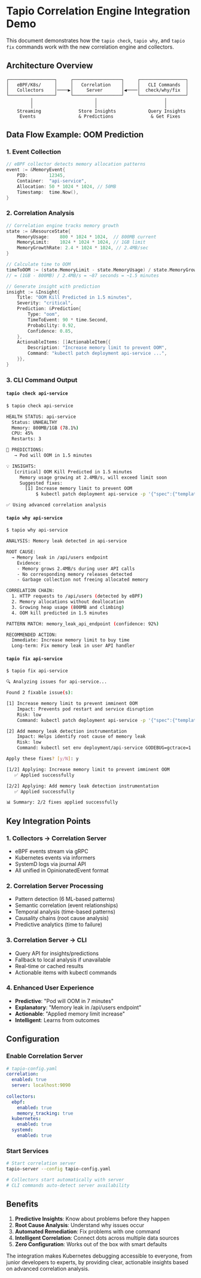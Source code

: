 # Tapio Correlation Engine Integration Demo

This document demonstrates how the `tapio check`, `tapio why`, and `tapio fix` commands work with the new correlation engine and collectors.

## Architecture Overview

```
┌─────────────────┐     ┌──────────────────┐     ┌─────────────────┐
│   eBPF/K8s/     │     │   Correlation    │     │   CLI Commands  │
│   Collectors    │────▶│     Server       │◀────│  check/why/fix  │
└─────────────────┘     └──────────────────┘     └─────────────────┘
         │                       │                         │
         │                       │                         │
    Streaming              Store Insights            Query Insights
     Events                & Predictions              & Get Fixes
```

## Data Flow Example: OOM Prediction

### 1. **Event Collection**
```go
// eBPF collector detects memory allocation patterns
event := &MemoryEvent{
    PID:        12345,
    Container:  "api-service",
    Allocation: 50 * 1024 * 1024, // 50MB
    Timestamp:  time.Now(),
}
```

### 2. **Correlation Analysis**
```go
// Correlation engine tracks memory growth
state := &ResourceState{
    MemoryUsage:    800 * 1024 * 1024,  // 800MB current
    MemoryLimit:    1024 * 1024 * 1024, // 1GB limit
    MemoryGrowthRate: 2.4 * 1024 * 1024, // 2.4MB/sec
}

// Calculate time to OOM
timeToOOM := (state.MemoryLimit - state.MemoryUsage) / state.MemoryGrowthRate
// = (1GB - 800MB) / 2.4MB/s = ~87 seconds = ~1.5 minutes

// Generate insight with prediction
insight := &Insight{
    Title: "OOM Kill Predicted in 1.5 minutes",
    Severity: "critical",
    Prediction: &Prediction{
        Type: "oom",
        TimeToEvent: 90 * time.Second,
        Probability: 0.92,
        Confidence: 0.85,
    },
    ActionableItems: []ActionableItem{{
        Description: "Increase memory limit to prevent OOM",
        Command: "kubectl patch deployment api-service ...",
    }},
}
```

### 3. **CLI Command Output**

#### `tapio check api-service`
```bash
$ tapio check api-service

HEALTH STATUS: api-service
  Status: UNHEALTHY
  Memory: 800MB/1GB (78.1%)
  CPU: 45%
  Restarts: 3

🔮 PREDICTIONS:
   → Pod will OOM in 1.5 minutes

💡 INSIGHTS:
   [critical] OOM Kill Predicted in 1.5 minutes
     Memory usage growing at 2.4MB/s, will exceed limit soon
     Suggested fixes:
       [1] Increase memory limit to prevent OOM
           $ kubectl patch deployment api-service -p '{"spec":{"template":{"spec":{"containers":[{"name":"api","resources":{"limits":{"memory":"2Gi"}}}]}}}}'

✅ Using advanced correlation analysis
```

#### `tapio why api-service`
```bash
$ tapio why api-service

ANALYSIS: Memory leak detected in api-service

ROOT CAUSE:
  → Memory leak in /api/users endpoint
    Evidence: 
    - Memory grows 2.4MB/s during user API calls
    - No corresponding memory releases detected
    - Garbage collection not freeing allocated memory

CORRELATION CHAIN:
  1. HTTP requests to /api/users (detected by eBPF)
  2. Memory allocations without deallocation
  3. Growing heap usage (800MB and climbing)
  4. OOM kill predicted in 1.5 minutes

PATTERN MATCH: memory_leak_api_endpoint (confidence: 92%)

RECOMMENDED ACTION:
  Immediate: Increase memory limit to buy time
  Long-term: Fix memory leak in user API handler
```

#### `tapio fix api-service`
```bash
$ tapio fix api-service

🔍 Analyzing issues for api-service...

Found 2 fixable issue(s):

[1] Increase memory limit to prevent imminent OOM
    Impact: Prevents pod restart and service disruption
    Risk: low
    Command: kubectl patch deployment api-service -p '{"spec":{"template":{"spec":{"containers":[{"name":"api","resources":{"limits":{"memory":"2Gi"}}}]}}}}'

[2] Add memory leak detection instrumentation
    Impact: Helps identify root cause of memory leak
    Risk: low  
    Command: kubectl set env deployment/api-service GODEBUG=gctrace=1

Apply these fixes? [y/N]: y

[1/2] Applying: Increase memory limit to prevent imminent OOM
   ✅ Applied successfully

[2/2] Applying: Add memory leak detection instrumentation  
   ✅ Applied successfully

📊 Summary: 2/2 fixes applied successfully
```

## Key Integration Points

### 1. **Collectors → Correlation Server**
- eBPF events stream via gRPC
- Kubernetes events via informers
- SystemD logs via journal API
- All unified in OpinionatedEvent format

### 2. **Correlation Server Processing**
- Pattern detection (6 ML-based patterns)
- Semantic correlation (event relationships)
- Temporal analysis (time-based patterns)
- Causality chains (root cause analysis)
- Predictive analytics (time to failure)

### 3. **Correlation Server → CLI**
- Query API for insights/predictions
- Fallback to local analysis if unavailable
- Real-time or cached results
- Actionable items with kubectl commands

### 4. **Enhanced User Experience**
- **Predictive**: "Pod will OOM in 7 minutes"
- **Explanatory**: "Memory leak in /api/users endpoint"
- **Actionable**: "Applied memory limit increase"
- **Intelligent**: Learns from outcomes

## Configuration

### Enable Correlation Server
```yaml
# tapio-config.yaml
correlation:
  enabled: true
  server: localhost:9090
  
collectors:
  ebpf:
    enabled: true
    memory_tracking: true
  kubernetes:
    enabled: true
  systemd:
    enabled: true
```

### Start Services
```bash
# Start correlation server
tapio-server --config tapio-config.yaml

# Collectors start automatically with server
# CLI commands auto-detect server availability
```

## Benefits

1. **Predictive Insights**: Know about problems before they happen
2. **Root Cause Analysis**: Understand why issues occur
3. **Automated Remediation**: Fix problems with one command
4. **Intelligent Correlation**: Connect dots across multiple data sources
5. **Zero Configuration**: Works out of the box with smart defaults

The integration makes Kubernetes debugging accessible to everyone, from junior developers to experts, by providing clear, actionable insights based on advanced correlation analysis.